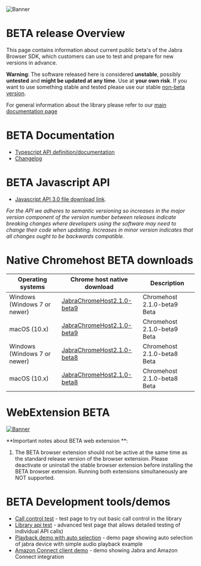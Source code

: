 ![Banner](/docs/beta-banner.png)

# BETA release Overview
This page contains information about current public beta's of the Jabra Browser SDK, which customers can use to test and prepare for new versions in advance. 

**Warning**: The software released here is considered **unstable**, possibly **untested** and **might be updated at any time**. Use at **your own risk**. If you want to use something stable and tested please use our stable [non-beta version](README.md).

For general information about the library please refer to our [main documentation page](README.md)

# BETA Documentation
* [Typescript API definition/documentation](https://gnaudio.github.io/jabra-browser-integration/JavaScriptLibrary/jabra.browser.integration-3.0.d.ts)
* [Changelog](CHANGELOG.md)

# BETA Javascript API
* [Javascript API 3.0 file download link](https://gnaudio.github.io/jabra-browser-integration/JavaScriptLibrary/jabra.browser.integration-3.0.js).

*For the API we adheres to semantic versioning
so increases in the major version component of the version number between releases indicate breaking changes where developers using the software
may need to change their code when updating. Increases in minor version indicates that all changes ought to be backwards compatible.*

# Native Chromehost BETA downloads
| Operating systems             | Chrome host native download             | Description                             |
| ----------------------------- | --------------------------------------- | --------------------------------------- |
| Windows (Windows 7 or newer)  | [JabraChromeHost2.1.0-beta9](https://github.com/gnaudio/gnaudio.github.io/raw/master/jabra-browser-integration/download/JabraChromeHost2.1.0-beta9.msi) | Chromehost 2.1.0-beta9 Beta |
| macOS (10.x)                  | [JabraChromeHost2.1.0-beta9](https://github.com/gnaudio/gnaudio.github.io/raw/master/jabra-browser-integration/download/JabraChromeHost2.1.0-beta9.dmg) | Chromehost 2.1.0-beta9 Beta |
| Windows (Windows 7 or newer)  | [JabraChromeHost2.1.0-beta8](https://github.com/gnaudio/gnaudio.github.io/raw/master/jabra-browser-integration/download/JabraChromeHost2.1.0-beta8.msi) | Chromehost 2.1.0-beta8 Beta |
| macOS (10.x)                  | [JabraChromeHost2.1.0-beta8](https://github.com/gnaudio/gnaudio.github.io/raw/master/jabra-browser-integration/download/JabraChromeHost2.1.0-beta8.dmg) | Chromehost 2.1.0-beta8 Beta |

# WebExtension BETA
[![Banner](/docs/ChromeWebStoreBadge.png)](https://chrome.google.com/webstore/detail/jabra-browser-integration/igcbbdnhomedfadljgcmcfpdcoonihfe)

**Important notes about BETA web extension **: 
1. The BETA browser extension should not be active at the same time as the standard release version of the browser extension. Please deactivate or uninstall the stable browser extension before installing the BETA browser extension. Running both extensions simultaneously are NOT supported.

# BETA Development tools/demos
* [Call control test](https://gnaudio.github.io/jabra-browser-integration/beta/development/) - test page to try out basic call control in the library
* [Library api test](https://gnaudio.github.io/jabra-browser-integration/beta/test/) - advanced test page that allows detailed testing of individual API calls)
* [Playback demo with auto selection](https://gnaudio.github.io/jabra-browser-integration/beta/playback/) - demo page showing auto selection of jabra device with simple audio playback example
* [Amazon Connect client demo](https://gnaudio.github.io/jabra-browser-integration/beta/amazonconnectclient/) - demo showing Jabra and Amazon Connect integration
